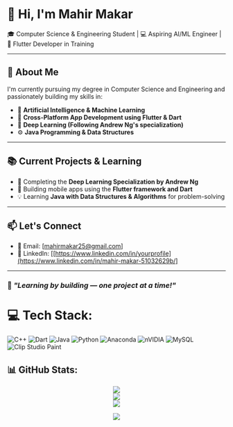  # 👋 Hi, I'm Mahir Makar

🎓 Computer Science & Engineering Student | 💻 Aspiring AI/ML Engineer | 📱 Flutter Developer in Training

---

## 🚀 About Me

I'm currently pursuing my degree in Computer Science and Engineering and passionately building my skills in:

- 🤖 **Artificial Intelligence & Machine Learning**  
- 📱 **Cross-Platform App Development using Flutter & Dart**  
- 🧠 **Deep Learning (Following Andrew Ng's specialization)**  
- ⚙️ **Java Programming & Data Structures**

---

## 📚 Current Projects & Learning

- 🔬 Completing the **Deep Learning Specialization by Andrew Ng**
- 🚀 Building mobile apps using the **Flutter framework and Dart**
- 💡 Learning **Java with Data Structures & Algorithms** for problem-solving
---

## 📫 Let's Connect

- 📧 Email: [mahirmakar25@gmail.com]
- 💼 LinkedIn: [[https://www.linkedin.com/in/yourprofile](https://www.linkedin.com/in/mahir-makar-51032629b/]

---

### 🔭 *"Learning by building — one project at a time!"*



# 💻 Tech Stack:
![C++](https://img.shields.io/badge/c++-%2300599C.svg?style=for-the-badge&logo=c%2B%2B&logoColor=white) ![Dart](https://img.shields.io/badge/dart-%230175C2.svg?style=for-the-badge&logo=dart&logoColor=white) ![Java](https://img.shields.io/badge/java-%23ED8B00.svg?style=for-the-badge&logo=openjdk&logoColor=white) ![Python](https://img.shields.io/badge/python-3670A0?style=for-the-badge&logo=python&logoColor=ffdd54) ![Anaconda](https://img.shields.io/badge/Anaconda-%2344A833.svg?style=for-the-badge&logo=anaconda&logoColor=white) ![nVIDIA](https://img.shields.io/badge/cuda-000000.svg?style=for-the-badge&logo=nVIDIA&logoColor=green) ![MySQL](https://img.shields.io/badge/mysql-4479A1.svg?style=for-the-badge&logo=mysql&logoColor=white) ![Clip Studio Paint](https://img.shields.io/badge/ClipStudioPaint-%23CFD3D3.svg?style=for-the-badge&logo=ClipStudioPaint&logoColor=white)
## 📊 GitHub Stats:

<div align="center">

  <img src="https://github-readme-stats.vercel.app/api?username=mahir-bot-2003&theme=tokyonight&hide_border=false&include_all_commits=true&count_private=true" /><br/>
  <img src="https://nirzak-streak-stats.vercel.app/?user=mahir-bot-2003&theme=tokyonight&hide_border=false" /><br/>
  <img src="https://github-readme-stats.vercel.app/api/top-langs/?username=mahir-bot-2003&theme=tokyonight&hide_border=false&include_all_commits=true&count_private=true&layout=compact" /><br/>

  [![](https://visitcount.itsvg.in/api?id=mahir-bot-2003&icon=0&color=0)](https://visitcount.itsvg.in)

</div>


<!-- Proudly created with GPRM ( https://gprm.itsvg.in ) -->
